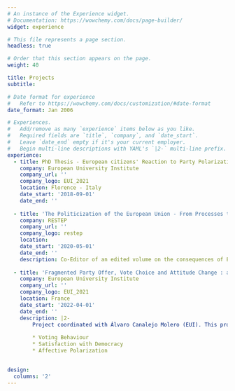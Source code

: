 ```yaml
---
# An instance of the Experience widget.
# Documentation: https://wowchemy.com/docs/page-builder/
widget: experience

# This file represents a page section.
headless: true

# Order that this section appears on the page.
weight: 40

title: Projects
subtitle:

# Date format for experience
#   Refer to https://wowchemy.com/docs/customization/#date-format
date_format: Jan 2006

# Experiences.
#   Add/remove as many `experience` items below as you like.
#   Required fields are `title`, `company`, and `date_start`.
#   Leave `date_end` empty if it's your current employer.
#   Begin multi-line descriptions with YAML's `|2-` multi-line prefix.
experience:
  - title: PhD Thesis - European citizens' Reaction to Party Polarization - From Partisanship to Electoral Participation
    company: European University Institute
    company_url: ''
    company_logo: EUI_2021
    location: Florence - Italy
    date_start: '2018-09-01'
    date_end: ''
    
  - title: 'The Politicization of the European Union - From Processes to Consequences'
    company: RESTEP
    company_url: ''
    company_logo: restep
    location: 
    date_start: '2020-05-01'
    date_end: ''
    description: Co-Editor of an edited volume on the consequences of EU Politicization with Anne-Marie Houde, Thomas Laloux, Heidi Mercenier, Damien Pennetreau and Alban Versailles
        
  - title: 'Fragmented Party Offer, Vote Choice and Attitude Change : a Study on Right-wing Voters in the 2022 French Presidential Elections'
    company: European University Institute
    company_url: ''
    company_logo: EUI_2021
    location: France
    date_start: '2022-04-01'
    date_end: ''
    description: |2-
        Project coordinated with Álvaro Canalejo Molero (EUI). This project aims to assess the effect of (radical right) new party entry on : 
        
        * Voting Behaviour
        * Satisfaction with Democracy
        * Affective Polarization
        

design:
  columns: '2'
---
```


